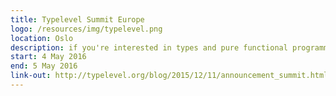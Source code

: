 ```yaml
---
title: Typelevel Summit Europe
logo: /resources/img/typelevel.png
location: Oslo
description: if you're interested in types and pure functional programming and want to make those ideas commonplace
start: 4 May 2016
end: 5 May 2016
link-out: http://typelevel.org/blog/2015/12/11/announcement_summit.html
---
```

